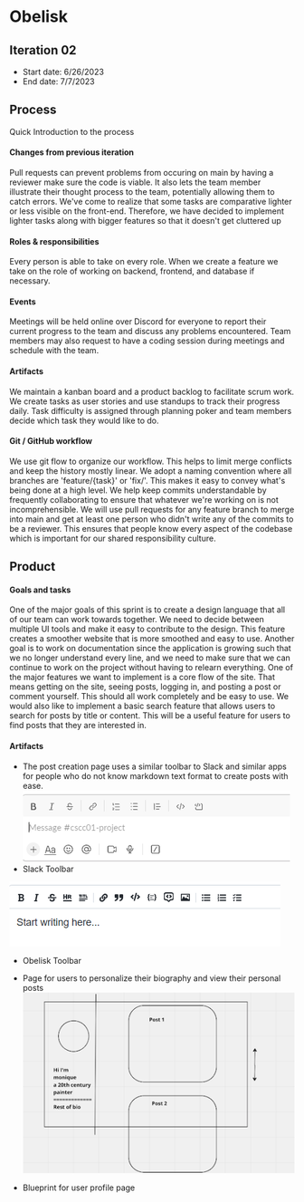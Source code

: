 # Obelisk

## Iteration 02

 * Start date: 6/26/2023
 * End date: 7/7/2023

## Process

Quick Introduction to the process

#### Changes from previous iteration

Pull requests can prevent problems from occuring on main by having a reviewer make sure the code is viable. It also lets the team member illustrate their thought process to the team, potentially allowing them to catch errors.
We've come to realize that some tasks are comparative lighter or less visible on the front-end. Therefore, we have decided to implement lighter tasks along with bigger features so that it doesn't get cluttered up

#### Roles & responsibilities

Every person is able to take on every role. When we create a feature we take on the role of working on backend, frontend, and database if necessary. 

#### Events

Meetings will be held online over Discord for everyone to report their current progress to the team and discuss any problems encountered. Team members may also request to have a coding session during meetings and schedule with the team.

#### Artifacts

We maintain a kanban board and a product backlog to facilitate scrum work.
We create tasks as user stories and use standups to track their progress daily.
Task difficulty is assigned through planning poker and team members decide which task they would like to do. 

#### Git / GitHub workflow

We use git flow to organize our workflow. This helps to limit merge conflicts and keep the history mostly linear. 
We adopt a naming convention where all branches are 'feature/{task}' or 'fix/'. This makes it easy to convey what's being done at a high level.
 We help keep commits understandable by frequently collaborating to ensure that whatever we're working on is not incomprehensible. 
We will use pull requests for any feature branch to merge into main and get at least one person who didn't write any of the commits to be a reviewer. This ensures that people know every aspect of the codebase which is important for our shared responsibility culture.

## Product

#### Goals and tasks

One of the major goals of this sprint is to create a design language that all of our team can work towards together. We need to decide between multiple UI tools and make it easy to contribute to the design. This feature creates a smoother website that is more smoothed and easy to use.
Another goal is to work on documentation since the application is growing such that we no longer understand every line, and we need to make sure that we can continue to work on the project without having to relearn everything.
One of the major features we want to implement is a core flow of the site. That means getting on the site, seeing posts, logging in, and posting a post or comment yourself. This should all work completely and be easy to use.
We would also like to implement a basic search feature that allows users to search for posts by title or content. This will be a useful feature for users to find posts that they are interested in.


#### Artifacts

- The post creation page uses a similar toolbar to Slack and similar apps for people who do not know markdown text format to create posts with ease.
![SlackToolbar](artifacts/slack-toolbar.png)
- Slack Toolbar

![Obelisk](artifacts/obelisk-toolbar.png)
- Obelisk Toolbar

- Page for users to personalize their biography and view their personal posts
![ProfilePage](artifacts/profile-page.png)
- Blueprint for user profile page
